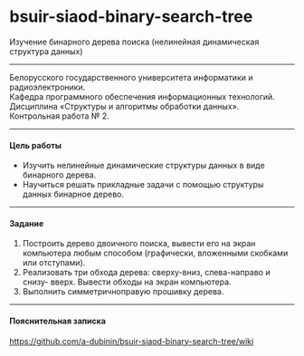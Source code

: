 # bsuir-siaod-binary-search-tree
Изучение бинарного дерева поиска (нелинейная динамическая структура данных)

***

Белорусского государственного университета информатики и радиоэлектроники.<br />
Кафедра программного обеспечения информационных технологий.<br />
Дисциплина «Структуры и алгоритмы обработки данных».<br />
Контрольная работа № 2.<br />

***

#### Цель работы
+ Изучить нелинейные динамические структуры данных в виде бинарного дерева. 
+ Научиться решать прикладные задачи с помощью структуры данных бинарное дерево.

***

#### Задание
1. Построить дерево двоичного поиска,  вывести его на экран компьютера любым способом (графически, вложенными скобками или отступами).
2. Реализовать три обхода дерева: сверху-вниз, слева-направо и снизу- вверх. Вывести обходы на экран компьютера.
3. Выполнить симметричноправую прошивку дерева.

***

#### Пояснительная записка
https://github.com/a-dubinin/bsuir-siaod-binary-search-tree/wiki
